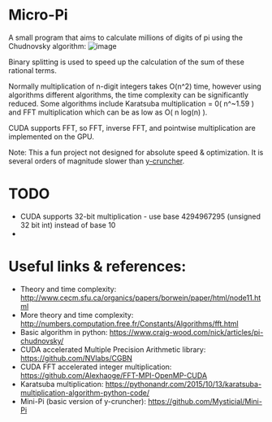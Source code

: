 # Micro-Pi
A small program that aims to calculate millions of digits of pi using the Chudnovsky algorithm: 
![image](https://user-images.githubusercontent.com/39564012/133270538-0f86afee-129d-47d8-82f8-54bdb72bd994.png)

Binary splitting is used to speed up the calculation of the sum of these rational terms. 

Normally multiplication of n-digit integers takes O(n^2) time, however using algorithms different algorithms, the time complexity can be significantly reduced. Some algorithms include Karatsuba multiplication = 0( n^~1.59 ) and FFT multiplication which can be as low as O( n log(n) ).

CUDA supports FFT, so FFT, inverse FFT, and pointwise multiplication are implemented on the GPU.

Note: This a fun project not designed for absolute speed & optimization. It is several orders of magnitude slower than [y-cruncher](http://www.numberworld.org/y-cruncher/).


# TODO
- CUDA supports 32-bit multiplication - use base 4294967295 (unsigned 32 bit int) instead of base 10
- 


# Useful links & references:

- Theory and time complexity: http://www.cecm.sfu.ca/organics/papers/borwein/paper/html/node11.html
- More theory and time complexity: http://numbers.computation.free.fr/Constants/Algorithms/fft.html
- Basic algorithm in python: https://www.craig-wood.com/nick/articles/pi-chudnovsky/
- CUDA accelerated Multiple Precision Arithmetic library: https://github.com/NVlabs/CGBN
- CUDA FFT accelerated integer multiplication: https://github.com/Alexhaoge/FFT-MPI-OpenMP-CUDA
- Karatsuba  multiplication: https://pythonandr.com/2015/10/13/karatsuba-multiplication-algorithm-python-code/
- Mini-Pi (basic version of y-cruncher): https://github.com/Mysticial/Mini-Pi
